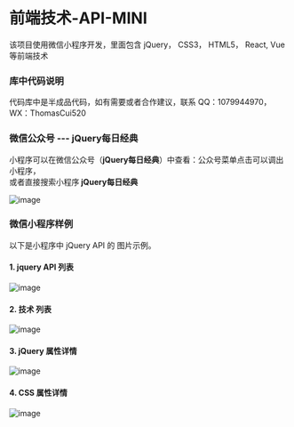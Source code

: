 # 前端技术-API-MINI

该项目使用微信小程序开发，里面包含 jQuery， CSS3， HTML5， React, Vue等前端技术

### 库中代码说明
代码库中是半成品代码，如有需要或者合作建议，联系 QQ：1079944970，WX：ThomasCui520


### 微信公众号 --- jQuery每日经典
小程序可以在微信公众号（<strong>jQuery每日经典</strong>）中查看：公众号菜单点击可以调出小程序，<br>
或者直接搜索小程序<strong> jQuery每日经典 </strong><br/>

![image](https://mmbiz.qlogo.cn/mmbiz_png/uy75mMoccY6hIRib3e3HOsVHticG2gwKx0hhdtvh3MhsXU1RGibFjpVicYe0aicOu5pTDD3BphaqSorqAmMu00Zic63Q/0?wx_fmt=png)


### 微信小程序样例
以下是小程序中 jQuery API 的 图片示例。<br>
<h4>1. jquery API 列表</h4>

![image](http://mmbiz.qpic.cn/mmbiz_png/uy75mMoccY51LlYY9AdR1mekF90NYnhdcsCNGIbFNVNVor373lxqTKIdj6yg2MR6FqCuo3QFUN5L63DWRNWJtA/640?wx_fmt=png&tp=webp&wxfrom=5&wx_lazy=1)<br>

<h4>2. 技术 列表</h4>

![image](https://mmbiz.qlogo.cn/mmbiz_png/uy75mMoccY4xsySibRJRVdwibJypdiassQZaOJxXSibA3v0YnSvUXd067LZoly8YGFEaDCxRkWwayM8OrL9rMX12wA/0?wx_fmt=png)<br>

<h4>3. jQuery 属性详情</h4>

![image](https://mmbiz.qlogo.cn/mmbiz_png/uy75mMoccY4xsySibRJRVdwibJypdiassQZlWmpI9kQHibOwUbdsW9K1aicQfNl8ppTq0h68JhVTRiclkXqBfNgLvDLw/0?wx_fmt=png)<br>

<h4>4. CSS 属性详情</h4>

![image](https://mmbiz.qlogo.cn/mmbiz_png/uy75mMoccY4xsySibRJRVdwibJypdiassQZmML3KlTSmyLL8muicxOw6icoE5Ro4htBU9Kd7QHqTkchj00ozZGM3NsA/0?wx_fmt=png)<br>
